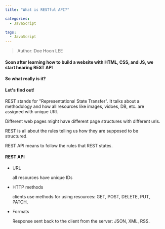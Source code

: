 ```yaml
---
title: "What is RESTful API?"

categories:
  - JavaScript

tags:
  - JavaScript
---
```


> Author: Doe Hoon LEE

#### Soon after learning how to build a website with HTML, CSS, and JS, we start hearing REST API

#### So what really is it?

#### Let's find out!

REST stands for "Representational State Transfer". It talks about a methodology and how all resources like images, vidoes, DB, etc. are assigned with unique URI.

Different web pages might have different page structures with different urls.

REST is all about the rules telling us how they are supposed to be structured.

REST API means to follow the rules that REST states.

#### REST API

* URL

    all resources have unique IDs

* HTTP methods

    clients use methods for using resources: GET, POST, DELETE, PUT, PATCH.

* Formats

    Response sent back to the client from the server: JSON, XML, RSS.